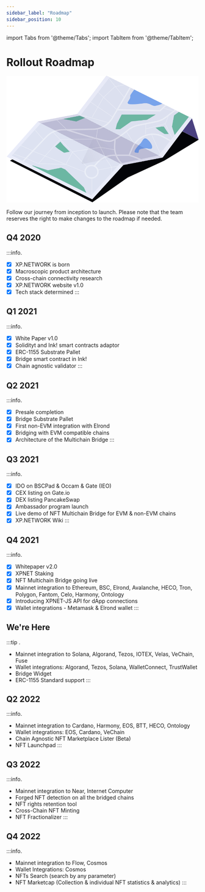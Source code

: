 ```yaml
---
sidebar_label: "Roadmap"
sidebar_position: 10
---
```


import Tabs from '@theme/Tabs';
import TabItem from '@theme/TabItem';

# Rollout Roadmap

![Roadmap](../static/img/44.Roadmap.svg)

Follow our journey from inception to launch. Please note that the team reserves the right to make changes to the roadmap if needed.

## Q4 2020
:::info.
- [x] XP.NETWORK is born
- [x] Macroscopic product architecture
- [x] Cross-chain connectivity research
- [x] XP.NETWORK website v1.0
- [x] Tech stack determined
:::
## Q1 2021
:::info.
- [x] White Paper v1.0
- [x] Solidityt and Ink! smart contracts adaptor
- [x] ERC-1155 Substrate Pallet
- [x] Bridge smart contract in Ink!
- [x] Chain agnostic validator
:::
## Q2 2021
:::info.
- [x] Presale completion
- [x] Bridge Substrate Pallet
- [x] First non-EVM integration with Elrond
- [x] Bridging with EVM compatible chains
- [x] Architecture of the Multichain Bridge
:::
## Q3 2021
:::info.
- [x] IDO on BSCPad & Occam & Gate (IEO)
- [x] CEX listing on Gate.io
- [x] DEX listing PancakeSwap
- [x] Ambassador program launch
- [x] Live demo of NFT Multichain Bridge for EVM & non-EVM chains
- [x] XP.NETWORK Wiki
:::
## Q4 2021
:::info.
- [x] Whitepaper v2.0
- [x] XPNET Staking
- [x] NFT Multichain Bridge going live
- [x] Mainnet integration to Ethereum, BSC, Elrond, Avalanche, HECO, Tron, Polygon, Fantom, Celo, Harmony, Ontology
- [x] Introducing XPNET-JS API for dApp connections
- [x] Wallet integrations - Metamask & Elrond wallet
:::
## We're Here
:::tip .
- Mainnet integration to Solana, Algorand, Tezos, IOTEX, Velas, VeChain, Fuse
- Wallet integrations: Algorand, Tezos, Solana, WalletConnect, TrustWallet
- Bridge Widget
- ERC-1155 Standard support
:::
## Q2 2022
:::info.
- Mainnet integration to Cardano, Harmony, EOS, BTT, HECO, Ontology
- Wallet integrations: EOS, Cardano, VeChain
- Chain Agnostic NFT Marketplace Lister (Beta)
- NFT Launchpad
:::
## Q3 2022
:::info.
- Mainnet integration to Near, Internet Computer
- Forged NFT detection on all the bridged chains
- NFT rights retention tool
- Cross-Chain NFT Minting
- NFT Fractionalizer
:::
## Q4 2022
:::info.
- Mainnet integration to Flow, Cosmos
- Wallet Integrations: Cosmos
- NFTs Search (search by any parameter)
- NFT Marketcap (Collection & individual NFT statistics & analytics)
:::